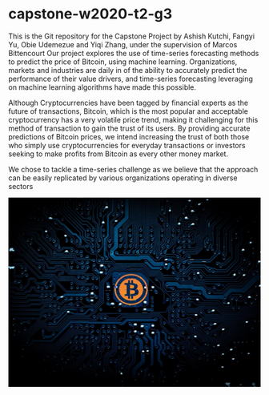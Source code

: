 # capstone-w2020-t2-g3
This is the Git repository for the Capstone Project by Ashish Kutchi, Fangyi Yu, Obie Udemezue and Yiqi Zhang, under the supervision of Marcos Bittencourt
Our project explores the use of time-series forecasting methods to predict the price of Bitcoin, using machine learning. Organizations, markets and industries are daily in
of the ability to accurately predict the performance of their value drivers, and time-series forecasting leveraging on machine learning algorithms have made this possible.

Although Cryptocurrencies have been tagged by financial experts as the future of transactions, Bitcoin, which is the most popular and acceptable cryptocurrency has a very 
volatile price trend, making it challenging for this method of transaction to gain the trust of its users. By providing accurate predictions of Bitcoin prices, we intend 
increasing the trust of both those who simply use cryptocurrencies for everyday transactions or investors seeking to make profits from Bitcoin as every other money market.

We chose to tackle a time-series challenge as we believe that the approach can be easily replicated by various organizations operating in diverse sectors

![](images/bitcoin-ai.jpg)
